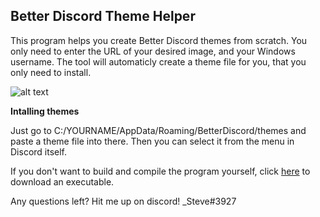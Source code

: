 ## Better Discord Theme Helper ##
This program helps you create Better Discord themes from scratch. You only need to enter the URL of your desired image, and your Windows username. The tool will automaticly create a theme file for you, that you only need to install.

![alt text](https://puu.sh/vsoTP/4fef1c9b9a.png "")


**Intalling themes**

Just go to C:/YOURNAME/AppData/Roaming/BetterDiscord/themes and paste a theme file into there. Then you can select it from the menu in Discord itself.

If you don't want to build and compile the program yourself, click [here](https://github.com/UndscrSteve/BDThemeHelper/releases) to download an executable.

Any questions left? Hit me up on discord! _Steve#3927
